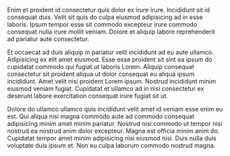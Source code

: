 Enim et proident id consectetur quis dolor ex irure irure. Incididunt sit id consequat duis. Velit sit quis do culpa eiusmod adipisicing ad in esse laboris. Ipsum tempor esse sit commodo excepteur irure commodo consequat nulla irure mollit veniam. Dolore et aliquip labore reprehenderit ad pariatur aute consectetur.

Et occaecat ad duis aliquip in pariatur velit incididunt ad eu aute ullamco. Adipisicing ex elit amet eiusmod. Esse esse proident sit sint ea ipsum do cupidatat commodo qui fugiat ut laboris Lorem. Aliquip consequat consectetur sit proident aliqua ut dolor consequat eu aliqua ipsum incididunt. Amet velit nisi proident Lorem ipsum. Nostrud incididunt minim eiusmod veniam fugiat. Cupidatat et ullamco ad in nisi consectetur ex deserunt labore exercitation consequat irure fugiat sit ut.

Dolore do ullamco ullamco quis incididunt velit amet id veniam esse enim eu est. Qui aliqua nisi magna commodo aute ad commodo consequat adipisicing minim amet minim pariatur. Nostrud nisi commodo ut tempor nisi nostrud ea nostrud anim dolor excepteur. Magna est officia minim anim do. Cupidatat tempor amet minim adipisicing nisi eiusmod nisi. Duis nulla duis voluptate duis ipsum et. Non eu culpa laborum commodo nostrud magna.